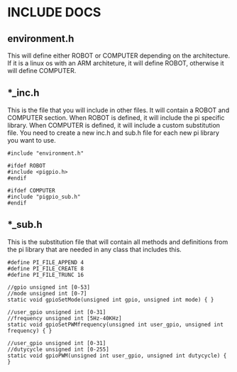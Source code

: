 # INCLUDE DOCS
## environment.h
This will define either ROBOT or COMPUTER depending on the architecture. If it is a linux os with an ARM architeture,  it will define ROBOT, otherwise it will define COMPUTER.

## *_inc.h
This is the file that you will include in other files. It will contain a ROBOT and COMPUTER section. When ROBOT is defined, it will include the pi specific library. When COMPUTER is defined, it will include a custom substitution file. You need to create a new inc.h and sub.h file for each new pi library you want to use.

```
#include "environment.h"

#ifdef ROBOT
#include <pigpio.h>
#endif

#ifdef COMPUTER
#include "pigpio_sub.h"
#endif
```

## *_sub.h
This is the substitution file that will contain all methods and definitions from the pi library that are needed in any class that includes this.

```
#define PI_FILE_APPEND 4
#define PI_FILE_CREATE 8
#define PI_FILE_TRUNC 16

//gpio unsigned int [0-53]
//mode unsigned int [0-7]
static void gpioSetMode(unsigned int gpio, unsigned int mode) { }

//user_gpio unsigned int [0-31]
//frequency unsigned int [5Hz-40KHz]
static void gpioSetPWMfrequency(unsigned int user_gpio, unsigned int frequency) { }

//user_gpio unsigned int [0-31]
//dutycycle unsigned int [0-255]
static void gpioPWM(unsigned int user_gpio, unsigned int dutycycle) { }
```
